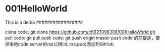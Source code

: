 # 001HelloWorld
This is a demo
#################

clone code: git clone https://github.com/cfl927096306/001HelloWorld.git
pull code: git pull
push code: git push origin master
    push code 的前提是，要把本地code server的rsa公钥(id_rsa.pub)添加到GitHub

